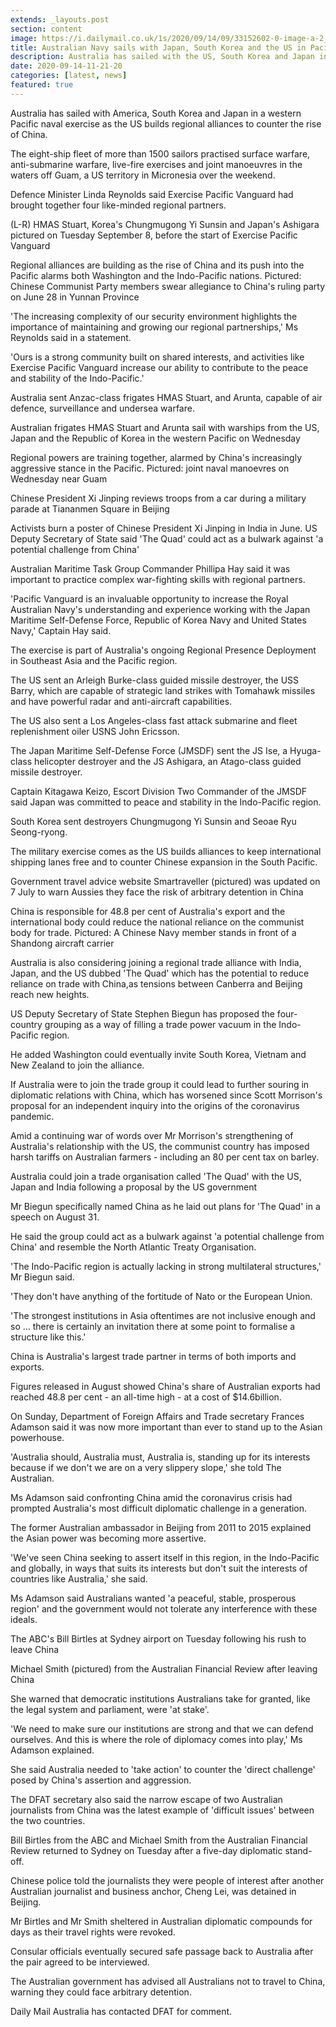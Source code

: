 ```yaml
---
extends: _layouts.post
section: content
image: https://i.dailymail.co.uk/1s/2020/09/14/09/33152602-0-image-a-2_1600072139982.jpg 
title: Australian Navy sails with Japan, South Korea and the US in Pacific exercise 
description: Australia has sailed with the US, South Korea and Japan in a western Pacific naval exercise as the US builds regional alliances to counter the rise of China. 
date: 2020-09-14-11-21-20 
categories: [latest, news] 
featured: true 
--- 
```

Australia has sailed with America, South Korea and Japan in a western Pacific naval exercise as the US builds regional alliances to counter the rise of China.

The eight-ship fleet of more than 1500 sailors practised surface warfare, anti-submarine warfare, live-fire exercises and joint manoeuvres in the waters off Guam, a US territory in Micronesia over the weekend.

Defence Minister Linda Reynolds said Exercise Pacific Vanguard had brought together four like-minded regional partners.

(L-R) HMAS Stuart, Korea's Chungmugong Yi Sunsin and Japan's Ashigara pictured on Tuesday September 8, before the start of Exercise Pacific Vanguard

Regional alliances are building as the rise of China and its push into the Pacific alarms both Washington and the Indo-Pacific nations. Pictured: Chinese Communist Party members swear allegiance to China's ruling party on June 28 in Yunnan Province

'The increasing complexity of our security environment highlights the importance of maintaining and growing our regional partnerships,' Ms Reynolds said in a statement.

'Ours is a strong community built on shared interests, and activities like Exercise Pacific Vanguard increase our ability to contribute to the peace and stability of the Indo-Pacific.'

Australia sent Anzac-class frigates HMAS Stuart, and Arunta, capable of air defence, surveillance and undersea warfare.

Australian frigates HMAS Stuart and Arunta sail with warships from the US, Japan and the Republic of Korea in the western Pacific on Wednesday

Regional powers are training together, alarmed by China's increasingly aggressive stance in the Pacific. Pictured: joint naval manoevres on Wednesday near Guam

Chinese President Xi Jinping reviews troops from a car during a military parade at Tiananmen Square in Beijing

Activists burn a poster of Chinese President Xi Jinping in India in June. US Deputy Secretary of State said 'The Quad' could act as a bulwark against 'a potential challenge from China'

Australian Maritime Task Group Commander Phillipa Hay said it was important to practice complex war-fighting skills with regional partners.  

'Pacific Vanguard is an invaluable opportunity to increase the Royal Australian Navy's understanding and experience working with the Japan Maritime Self-Defense Force, Republic of Korea Navy and United States Navy,' Captain Hay said.

The exercise is part of Australia's ongoing Regional Presence Deployment in Southeast Asia and the Pacific region.

The US sent an Arleigh Burke-class guided missile destroyer, the USS Barry, which are capable of strategic land strikes with Tomahawk missiles and have powerful radar and anti-aircraft capabilities.

The US also sent a Los Angeles-class fast attack submarine and fleet replenishment oiler USNS John Ericsson.    

The Japan Maritime Self-Defense Force (JMSDF) sent the JS Ise, a Hyuga-class helicopter destroyer and the JS Ashigara, an Atago-class guided missile destroyer.

Captain Kitagawa Keizo, Escort Division Two Commander of the JMSDF said Japan was committed to peace and stability in the Indo-Pacific region. 

South Korea sent destroyers Chungmugong Yi Sunsin and Seoae Ryu Seong-ryong.   

The military exercise comes as the US builds alliances to keep international shipping lanes free and to counter Chinese expansion in the South Pacific.

Government travel advice website Smartraveller (pictured) was updated on 7 July to warn Aussies they face the risk of arbitrary detention in China 

China is responsible for 48.8 per cent of Australia's export and the international body could reduce the national reliance on the communist body for trade. Pictured: A Chinese Navy member stands in front of a Shandong aircraft carrier

Australia is also considering joining a regional trade alliance with India, Japan, and the US dubbed 'The Quad' which has the potential to reduce reliance on trade with China,as tensions between Canberra and Beijing reach new heights.

US Deputy Secretary of State Stephen Biegun has proposed the four-country grouping as a way of filling a trade power vacuum in the Indo-Pacific region.

He added Washington could eventually invite South Korea, Vietnam and New Zealand to join the alliance.

If Australia were to join the trade group it could lead to further souring in diplomatic relations with China, which has worsened since Scott Morrison's proposal for an independent inquiry into the origins of the coronavirus pandemic.

Amid a continuing war of words over Mr Morrison's strengthening of Australia's relationship with the US, the communist country has imposed harsh tariffs on Australian farmers - including an 80 per cent tax on barley.

Australia could join a trade organisation called 'The Quad' with the US, Japan and India following a proposal by the US government

Mr Biegun specifically named China as he laid out plans for 'The Quad' in a speech on August 31.

He said the group could act as a bulwark against 'a potential challenge from China' and resemble the North Atlantic Treaty Organisation.

'The Indo-Pacific region is actually lacking in strong multilateral structures,' Mr Biegun said.

'They don't have anything of the fortitude of Nato or the European Union.

'The strongest institutions in Asia oftentimes are not inclusive enough and so … there is certainly an invitation there at some point to formalise a structure like this.'

China is Australia's largest trade partner in terms of both imports and exports.

Figures released in August showed China's share of Australian exports had reached 48.8 per cent - an all-time high - at a cost of $14.6billion.

On Sunday, ­Department of Foreign Affairs and Trade secretary Frances Adamson said it was now more important than ever to stand up to the Asian powerhouse.

'Australia should, Australia must, Australia is, standing up for its interests because if we don't we are on a very slippery slope,' she told The Australian.

Ms Adamson said confronting China amid the coronavirus crisis had prompted Australia's most difficult diplomatic challenge in a generation.

The former Australian ambassador in Beijing­ from 2011 to 2015 explained the Asian power was becoming more assertive.

'We've seen China seeking to assert itself in this region, in the Indo-Pacific and globally, in ways that suits its interests but don't suit the interests of countries like Australia,' she said.

Ms Adamson said Australians wanted 'a peaceful, stable, prosperous region' and the government would not tolerate any interference with these ideals.

The ABC's Bill Birtles at Sydney airport on Tuesday following his rush to leave China

Michael Smith (pictured) from the Australian Financial Review after leaving China

She warned that democratic institutions Australians take for granted, like the legal system and parliament, were 'at stake'.

'We need to make sure our institutions are strong and that we can defend ourselves. And this is where the role of diplomacy comes into play,' Ms Adamson explained.

She said Australia needed to 'take action' to counter the 'direct challenge' posed by China's assertion and aggression.

The DFAT secretary also said the narrow escape of two Australian journalists from China was the latest example of 'difficult issues' between the two countries.

Bill Birtles from the ABC and Michael Smith from the Australian Financial Review returned to Sydney on Tuesday after a five-day diplomatic stand-off.

Chinese police told the journalists they were people of interest after another Australian journalist and business anchor, Cheng Lei, was detained in Beijing.

Mr Birtles and Mr Smith sheltered in Australian diplomatic compounds for days as their travel rights were revoked.

Consular officials eventually secured safe passage back to Australia after the pair agreed to be interviewed.

The Australian government has advised all Australians not to travel to China, warning they could face arbitrary detention.

Daily Mail Australia has contacted DFAT for comment.




